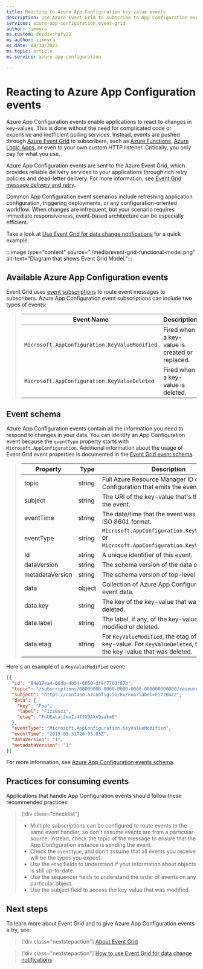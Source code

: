 ```yaml
---
title: Reacting to Azure App Configuration key-value events
description: Use Azure Event Grid to subscribe to App Configuration events, which allow applications to react to changes in key-values without the need for complicated code.
services: azure-app-configuration,event-grid 
author: jimmyca
ms.custom: devdivchpfy22
ms.author: jimmyca
ms.date: 08/30/2022
ms.topic: article
ms.service: azure-app-configuration

---
```


# Reacting to Azure App Configuration events

Azure App Configuration events enable applications to react to changes in key-values. This is done without the need for complicated code or expensive and inefficient polling services. Instead, events are pushed through [Azure Event Grid](https://azure.microsoft.com/services/event-grid/) to subscribers, such as [Azure Functions](https://azure.microsoft.com/services/functions/), [Azure Logic Apps](https://azure.microsoft.com/services/logic-apps/), or even to your own custom HTTP listener. Critically, you only pay for what you use.

Azure App Configuration events are sent to the Azure Event Grid, which provides reliable delivery services to your applications through rich retry policies and dead-letter delivery. For more information, see [Event Grid message delivery and retry](../event-grid/delivery-and-retry.md).

Common App Configuration event scenarios include refreshing application configuration, triggering deployments, or any configuration-oriented workflow. When changes are infrequent, but your scenario requires immediate responsiveness, event-based architecture can be especially efficient.

Take a look at [Use Event Grid for data change notifications](./howto-app-configuration-event.md) for a quick example.

:::image type="content" source="./media/event-grid-functional-model.png" alt-text="Diagram that shows Event Grid Model.":::

## Available Azure App Configuration events

Event Grid uses [event subscriptions](../event-grid/concepts.md#event-subscriptions) to route event messages to subscribers. Azure App Configuration event subscriptions can include two types of events:  

> |Event Name|Description|
> |----------|-----------|
> |`Microsoft.AppConfiguration.KeyValueModified`|Fired when a key-value is created or replaced.|
> |`Microsoft.AppConfiguration.KeyValueDeleted`|Fired when a key-value is deleted.|

## Event schema

Azure App Configuration events contain all the information you need to respond to changes in your data. You can identify an App Configuration event because the `eventType` property starts with `Microsoft.AppConfiguration`. Additional information about the usage of Event Grid event properties is documented in the [Event Grid event schema](../event-grid/event-schema.md).  

> |Property|Type|Description|
> |-------------------|------------------------|-----------------------------------------------------------------------|
> |topic|string|Full Azure Resource Manager ID of the App Configuration that emits the event.|
> |subject|string|The URI of the key-value that's the subject of the event.|
> |eventTime|string|The date/time that the event was generated in ISO 8601 format.|
> |eventType|string|`Microsoft.AppConfiguration.KeyValueModified` or `Microsoft.AppConfiguration.KeyValueDeleted`.|
> |Id|string|A unique identifier of this event.|
> |dataVersion|string|The schema version of the data object.|
> |metadataVersion|string|The schema version of top-level properties.|
> |data|object|Collection of Azure App Configuration specific event data.|
> |data.key|string|The key of the key-value that was modified or deleted.|
> |data.label|string|The label, if any, of the key-value that was modified or deleted.|
> |data.etag|string|For `KeyValueModified`, the etag of the new key-value. For `KeyValueDeleted`, the etag of the key-value that was deleted.|

Here's an example of a `KeyValueModified` event:

```json
[{
  "id": "84e17ea4-66db-4b54-8050-df8f7763f87b",
  "topic": "/subscriptions/00000000-0000-0000-0000-000000000000/resourceGroups/testrg/providers/microsoft.appconfiguration/configurationstores/contoso",
  "subject": "https://contoso.azconfig.io/kv/Foo?label=FizzBuzz",
  "data": {
    "key": "Foo",
    "label": "FizzBuzz",
    "etag": "FnUExLaj2moIi4tJX9AXn9sakm0"
  },
  "eventType": "Microsoft.AppConfiguration.KeyValueModified",
  "eventTime": "2019-05-31T20:05:03Z",
  "dataVersion": "1",
  "metadataVersion": "1"
}]

```

For more information, see [Azure App Configuration events schema](../event-grid/event-schema-app-configuration.md).

## Practices for consuming events

Applications that handle App Configuration events should follow these recommended practices:
> [!div class="checklist"]
> * Multiple subscriptions can be configured to route events to the same event handler, so don't assume events are from a particular source. Instead, check the topic of the message to ensure that the App Configuration instance is sending the event.
> * Check the `eventType`, and don't assume that all events you receive will be the types you expect.
> * Use the `etag` fields to understand if your information about objects is still up-to-date.  
> * Use the sequencer fields to understand the order of events on any particular object.
> * Use the subject field to access the key-value that was modified.

## Next steps

To learn more about Event Grid and to give Azure App Configuration events a try, see:

> [!div class="nextstepaction"]
> [About Event Grid](../event-grid/overview.md)

> [!div class="nextstepaction"]
> [How to use Event Grid for data change notifications](./howto-app-configuration-event.md)